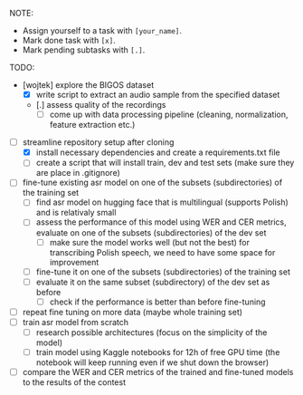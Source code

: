 NOTE:

- Assign yourself to a task with `[your_name]`.
- Mark done task with `[x]`.
- Mark pending subtasks with `[.]`.

TODO:

- [wojtek] explore the BIGOS dataset
  - [x] write script to extract an audio sample from the specified dataset
  - [.] assess quality of the recordings
    - [ ] come up with data processing pipeline (cleaning, normalization, feature extraction etc.)
- [ ] streamline repository setup after cloning
  - [x] install necessary dependencies and create a requirements.txt file
  - [ ] create a script that will install train, dev and test sets (make sure they are place in .gitignore)
- [ ] fine-tune existing asr model on one of the subsets (subdirectories) of the training set
  - [ ] find asr model on hugging face that is multilingual (supports Polish) and is relativaly small
  - [ ] assess the performance of this model using WER and CER metrics, evaluate on one of the subsets (subdirectories) of the dev set
    - [ ] make sure the model works well (but not the best) for transcribing Polish speech, we need to have some space for improvement
  - [ ] fine-tune it on one of the subsets (subdirectories) of the training set
  - [ ] evaluate it on the same subset (subdirectory) of the dev set as before
    - [ ] check if the performance is better than before fine-tuning
- [ ] repeat fine tuning on more data (maybe whole training set)
- [ ] train asr model from scratch
  - [ ] research possible architectures (focus on the simplicity of the model)
  - [ ] train model using Kaggle notebooks for 12h of free GPU time (the notebook will keep running even if we shut down the browser)
- [ ] compare the WER and CER metrics of the trained and fine-tuned models to the results of the contest
